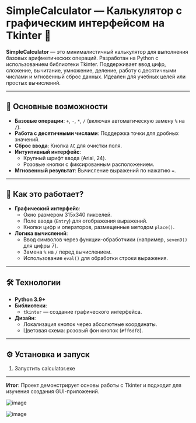 # SimpleCalculator — Калькулятор с графическим интерфейсом на Tkinter 🧮

**SimpleCalculator** — это минималистичный калькулятор для выполнения базовых арифметических операций. Разработан на Python с использованием библиотеки Tkinter. Поддерживает ввод цифр, сложение, вычитание, умножение, деление, работу с десятичными числами и мгновенный сброс данных. Идеален для учебных целей или простых вычислений.

---

## 🚀 Основные возможности
- **Базовые операции**: `+`, `-`, `*`, `/` (включая автоматическую замену `%` на `/`).
- **Работа с десятичными числами**: Поддержка точки для дробных значений.
- **Сброс ввода**: Кнопка `АС` для очистки поля.
- **Интуитивный интерфейс**:  
  - Крупный шрифт ввода (Arial, 24).  
  - Розовые кнопки с фиксированным расположением.  
- **Мгновенный результат**: Вычисление выражений по нажатию `=`.

---

## 🔧 Как это работает?
- **Графический интерфейс**:  
  - Окно размером 315x340 пикселей.  
  - Поле ввода (`Entry`) для отображения выражений.  
  - Кнопки цифр и операторов, размещенные методом `place()`.  
- **Логика вычислений**:  
  - Ввод символов через функции-обработчики (например, `sevenD()` для цифры 7).  
  - Замена `%` на `/` перед вычислением.  
  - Использование `eval()` для обработки строки выражения.  

---

## 🛠 Технологии
- **Python 3.9+**  
- **Библиотеки**:  
  - `tkinter` — создание графического интерфейса.  
- **Дизайн**:  
  - Локализация кнопок через абсолютные координаты.  
  - Цветовая схема: розовый фон кнопок (`#ff6df8`).  

---

## ⚙️ Установка и запуск
1. Запустить calculator.exe


---


**Итог**: Проект демонстрирует основы работы с Tkinter и подходит для изучения создания GUI-приложений.

![image](https://github.com/user-attachments/assets/0e6b6e20-c7d7-4caa-9e62-5b5133597fb0)

![image](https://github.com/user-attachments/assets/1fd68a41-37c0-44c4-ab63-e080c8604799)

